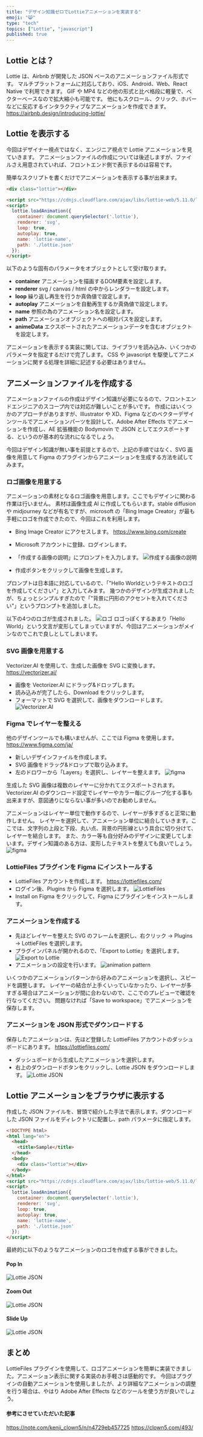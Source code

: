 ```yaml
---
title: "デザイン知識ゼロでLottieアニメーションを実装する"
emoji: "😸"
type: "tech"
topics: ["Lottie", "javascript"]
published: true
---
```

## Lottie とは？

Lottie は、Airbnb が開発した JSON ベースのアニメーションファイル形式です。
マルチプラットフォームに対応しており、iOS、Android、Web、React Native で利用できます。
GIF や MP4 などの他の形式と比べ格段に軽量で、ベクターベースなので拡大縮小も可能です。
他にもスクロール、クリック、ホバーなどに反応するインタラクティブなアニメーションを作成できます。
https://airbnb.design/introducing-lottie/

## Lottie を表示する

今回はデザイナー視点ではなく、エンジニア視点で Lottie アニメーションを見ていきます。
アニメーションファイルの作成については後述しますが、ファイルさえ用意されていれば、フロントエンド側で表示するのは容易です。

簡単なスクリプトを書くだけでアニメーションを表示する事が出来ます。

```HTML
<div class="lottie"></div>

<script src="https://cdnjs.cloudflare.com/ajax/libs/lottie-web/5.11.0/lottie.min.js"></script>
<script>
  lottie.loadAnimation({
    container: document.querySelector('.lottie'), 
    renderer: 'svg', 
    loop: true, 
    autoplay: true, 
    name: 'lottie-name',
    path: './lottie.json' 
  });
</script>
```

以下のような固有のパラメータをオブジェクトとして受け取ります。

- **container**
アニメーションを描画するDOM要素を設定します。
- **renderer**
svg / canvas / html の中からレンダラーを設定します。
- **loop**
繰り返し再生を行うか真偽値で設定します。
- **autoplay**
アニメーションを自動再生するか真偽値で設定します。
- **name**
参照の為のアニメーション名を設定します。
- **path**
アニメーションオブジェクトへの相対パスを設定します。
- **animeData**
エクスポートされたアニメーションデータを含むオブジェクトを設定します。

アニメーションを表示する実装に関しては、ライブラリを読み込み、いくつかのパラメータを指定するだけで完了します。
CSS や javascript を駆使してアニメーションに関する処理を詳細に記述する必要はありません。

## アニメーションファイルを作成する

アニメーションファイルの作成はデザイン知識が必要になるので、フロントエンドエンジニアのスコープ内では対応が難しいことが多いです。
作成にはいくつかのアプローチがありますが、Illustrator や XD、Figma などのベクターデザインツールでアニメーションパーツを設計して、Adobe After Effects でアニメーションを作成し、AE 拡張機能の Bodymovin で JSON としてエクスポートする、というのが基本的な流れになるでしょう。

今回はデザイン知識が無い事を前提とするので、上記の手順ではなく、SVG 画像を用意して Figma のプラグインからアニメーションを生成する方法を試してみます。

### ロゴ画像を用意する

アニメーションの素材となるロゴ画像を用意します。ここでもデザインに関わる作業は行いません。
素材は画像生成 AI に作成してもらいます。stable diffusion や midjourney などが有名ですが、microsoft の「Bing Image Creator」が最も手軽にロゴを作成できたので、今回はこれを利用します。

- Bing Image Creator にアクセスします。
https://www.bing.com/create

- Microsoft アカウントに登録、ログインします。
- 「作成する画像の説明」にプロンプトを入力します。
![作成する画像の説明](/images/lottie/flow01.png)
- 作成ボタンをクリックして画像を生成します。

プロンプトは日本語に対応しているので、「"Hello Worldというテキストのロゴを作成してください"」と入力してみます。
幾つかのデザインが生成されましたが、ちょっとシンプルすぎたので「"背景に円形のアクセントを入れてください"」というプロンプトを追加しました。

以下の4つのロゴが生成されました。
![ロゴ](/images/lottie/logo01.png)
ロゴっぽくするあまり「Hello World」という文言が変形してしまっていますが、今回はアニメーションがメインなのでこれで良しとしてしまいます。

### SVG 画像を用意する

Vectorizer.AI を使用して、生成した画像を SVG に変換します。
https://vectorizer.ai/

- 画像を Vectorizer.AI にドラッグ&ドロップします。
- 読み込みが完了したら、Download をクリックします。
- フォーマットで SVG を選択して、画像をダウンロードします。
![Vectorizer.AI](/images/lottie/flow02.png)

### Figma でレイヤーを整える

他のデザインツールでも構いませんが、ここでは Figma を使用します。
https://www.figma.com/ja/

- 新しいデザインファイルを作成します。
- SVG 画像をドラッグ&ドロップで取り込みます。
- 左のドロワーから「Layers」を選択し、レイヤーを整えます。
![figma](/images/lottie/figma01.png)

生成した SVG 画像は複数のレイヤーに分かれてエクスポートされます。Vectorizer.AI のダウンロード設定でレイヤーやカラー毎にグループ化する事も出来ますが、意図通りにならない事が多いのでお勧めしません。

アニメーションはレイヤー単位で動作するので、レイヤーが多すぎると正常に動作しません。
レイヤーを選択して、アニメーション単位に結合していきます。ここでは、文字列の上段と下段、丸い点、背景の円形線という具合に切り分けて、レイヤーを結合します。
また、カラー等も自分好みのデザインに変更してしまいます。デザイン知識のある方は、変形したテキストを整えても良いでしょう。
![figma](/images/lottie/figma02.png)

### LottieFiles プラグインを Figma にインストールする

- LottieFiles アカウントを作成します。
https://lottiefiles.com/
- ログイン後、Plugins から Figma を選択します。
![LottieFiles](/images/lottie/flow03.png)
- Install on Figma をクリックして、Figma にプラグインをインストールします。

### アニメーションを作成する

- 先ほどレイヤーを整えた SVG のフレームを選択し、右クリック → Plugins → LottieFiles を選択します。
- プラグインパネルが開かれるので、「Export to Lottie」を選択します。
![Export to Lottie](/images/lottie/flow04.png)
- アニメーションの設定を行います。
![animation pattern](/images/lottie/flow05.png)

いくつかのアニメーションパターンから好みのアニメーションを選択し、スピードを調整します。
レイヤーの結合が上手くいっていなかったり、レイヤーが多すぎる場合はアニメーションが間に合わないので、ここでのプレビューで確認を行なってください。
問題なければ「Save to workspace」でアニメーションを保存します。

### アニメーションを JSON 形式でダウンロードする

保存したアニメーションは、先ほど登録した LottieFiles アカウントのダッシュボードにあります。
https://lottiefiles.com/

- ダッシュボードから生成したアニメーションを選択します。
- 右上のダウンロードボタンをクリックし、Lottie JSON をダウンロードします。
![Lottie JSON](/images/lottie/flow06.png)

## Lottie アニメーションをブラウザに表示する

作成した JSON ファイルを、冒頭で紹介した手法で表示します。ダウンロードした JSON ファイルをディレクトリに配置し、path パラメータに指定します。

```HTML
<!DOCTYPE html>
<html lang="en">
  <head>
    <title>Sample</title>
  </head>
  <body>
    <div class="lottie"></div>
  </body>
</html>
<script src="https://cdnjs.cloudflare.com/ajax/libs/lottie-web/5.11.0/lottie.min.js"></script>
<script>
  lottie.loadAnimation({
    container: document.querySelector('.lottie'), 
    renderer: 'svg', 
    loop: true, 
    autoplay: true, 
    name: 'lottie-name',
    path: './lottie.json' 
  });
</script>
```

最終的に以下のようなアニメーションのロゴを作成する事ができました。

#### Pop In

![Lottie JSON](/images/lottie/animation01.gif)

#### Zoom Out

![Lottie JSON](/images/lottie/animation02.gif)

#### Slide Up

![Lottie JSON](/images/lottie/animation03.gif)

## まとめ

LottieFiles プラグインを使用して、ロゴアニメーションを簡単に実装できました。アニメーション表示に関する実装のお手軽さは感動的です。
今回はプラグインの自動アニメーションを使用しましたが、より詳細なアニメーションの調整を行う場合は、やはり Adobe After Effects などのツールを使う方が良いでしょう。

#### 参考にさせていただいた記事

https://note.com/kenji_clown5/n/n4729eb457725
https://clown5.com/493/
